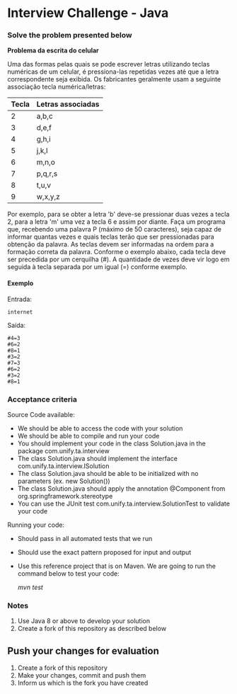# Interview Challenge - Java

### Solve the problem presented below
**Problema da escrita do celular**

Uma das formas pelas quais se pode escrever letras utilizando teclas numéricas de um celular, é pressiona-las repetidas vezes até que a letra correspondente seja exibida.
Os fabricantes geralmente usam a seguinte associação tecla numérica/letras:

|Tecla|Letras associadas|
|-----|-----------------|
|2    |a,b,c            |
|3    |d,e,f            |
|4    |g,h,i            |
|5    |j,k,l            |
|6    |m,n,o            |
|7    |p,q,r,s          |
|8    |t,u,v            |
|9    |w,x,y,z          |
  
Por exemplo, para se obter a letra 'b' deve-se pressionar duas vezes a tecla 2, para a letra 'm' uma vez a tecla 6 e assim por diante.
Faça um programa que, recebendo uma palavra P (máximo de 50 caracteres), seja capaz de informar quantas vezes e quais teclas terão que ser
pressionadas para obtenção da palavra.
As teclas devem ser informadas na ordem para a formação correta da palavra.
Conforme o exemplo abaixo, cada tecla deve ser precedida por um cerquilha (#).
A quantidade de vezes deve vir logo em seguida à tecla separada por um igual (=) conforme exemplo.

#### Exemplo
Entrada:
```
internet
```
Saída:
```  
#4=3  
#6=2  
#8=1  
#3=2  
#7=3  
#6=2  
#3=2  
#8=1
```  

### Acceptance criteria

Source Code available:
- We should be able to access the code with your solution
- We should be able to compile and run your code
- You should implement your code in the class Solution.java in the package com.unify.ta.interview
- The class Solution.java should implement the interface com.unify.ta.interview.ISolution
- The class Solution.java should be able to be initialized with no parameters (ex. new Solution())
- The class Solution.java should apply the annotation @Component from org.springframework.stereotype
- You can use the JUnit test com.unify.ta.interview.SolutionTest to validate your code

Running your code:
- Should pass in all automated tests that we run
- Should use the exact pattern proposed for input and output
- Use this reference project that is on Maven. We are going to run the command below to test your code:

  *mvn test*

### Notes
1. Use Java 8 or above to develop your solution
2. Create a fork of this repository as described below

## Push your changes for evaluation
1. Create a fork of this repository
2. Make your changes, commit and push them
3. Inform us which is the fork you have created

